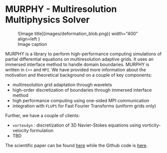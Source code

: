 # MURPHY - Multiresolution Multiphysics Solver

<figure markdown>
  ![Image title](images/deformation_blob.png){ width="400" align=left }
  <figcaption>Image caption</figcaption>
</figure>

MURPHY is a library to perform high-performance computing simulations of partial differential equations on multiresolution adaptive grids. It uses an immersed interface method to handle domain boundaries. MURPHY is written in `C++` and `MPI`. We have provided more information about the motivation and theoretical background on a couple of key components:

* multiresolution grid adaptation through wavelets
* high-order discretization of boundaries through immersed interface method
* high performance computing using one-sided MPI communication
* integration with `FLUPS` for Fast Fourier Transforms (uniform grids only)

Further, we have a couple of clients:

* `vortexdyn` : discretization of 3D Navier-Stokes equations using vorticity-velocity formulation
* TBD

The scientific paper can be found [here](https://arxiv.org/abs/2112.07537) while the Github code is [here](https://github.com/vanreeslab/murphy).


<!-- ## Commands

* `mkdocs new [dir-name]` - Create a new project.
* `mkdocs serve` - Start the live-reloading docs server.
* `mkdocs build` - Build the documentation site.
* `mkdocs -h` - Print help message and exit. 

-->
